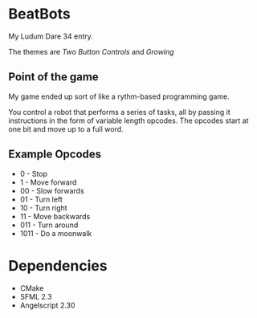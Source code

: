 BeatBots
========

My Ludum Dare 34 entry.

The themes are *Two Button Controls* and *Growing*

Point of the game
-----------------

My game ended up sort of like a rythm-based programming game.

You control a robot that performs a series of tasks, all by passing it instructions in the form of variable length opcodes.
The opcodes start at one bit and move up to a full word.

Example Opcodes
---------------

- 0 - Stop
- 1 - Move forward
- 00 - Slow forwards
- 01 - Turn left
- 10 - Turn right
- 11 - Move backwards
- 011 - Turn around
- 1011 - Do a moonwalk

Dependencies
============

- CMake
- SFML 2.3
- Angelscript 2.30
